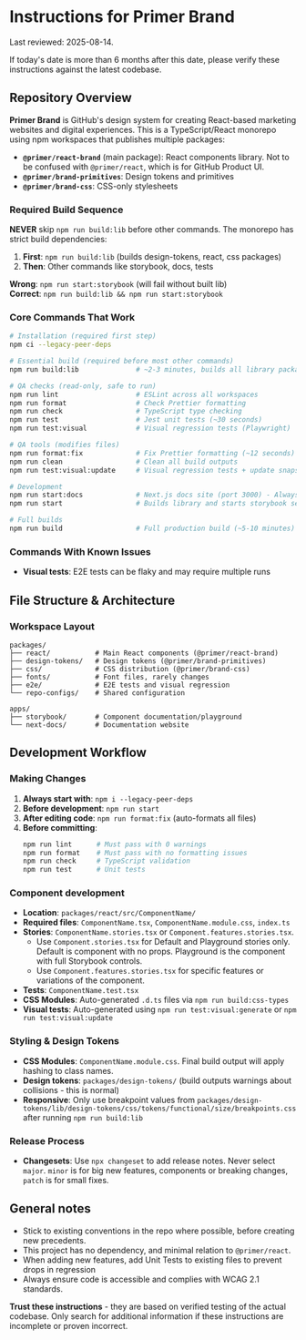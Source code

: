 # Instructions for Primer Brand

Last reviewed: 2025-08-14.

If today's date is more than 6 months after this date, please verify these instructions against the latest codebase.

## Repository Overview

**Primer Brand** is GitHub's design system for creating React-based marketing websites and digital experiences. This is a TypeScript/React monorepo using npm workspaces that publishes multiple packages:

- **`@primer/react-brand`** (main package): React components library. Not to be confused with `@primer/react`, which is for GitHub Product UI.
- **`@primer/brand-primitives`**: Design tokens and primitives
- **`@primer/brand-css`**: CSS-only stylesheets

### Required Build Sequence

**NEVER** skip `npm run build:lib` before other commands. The monorepo has strict build dependencies:

1. **First**: `npm run build:lib` (builds design-tokens, react, css packages)
2. **Then**: Other commands like storybook, docs, tests

**Wrong**: `npm run start:storybook` (will fail without built lib)  
**Correct**: `npm run build:lib && npm run start:storybook`

### Core Commands That Work

```bash
# Installation (required first step)
npm ci --legacy-peer-deps

# Essential build (required before most other commands)
npm run build:lib              # ~2-3 minutes, builds all library packages

# QA checks (read-only, safe to run)
npm run lint                   # ESLint across all workspaces
npm run format                 # Check Prettier formatting
npm run check                  # TypeScript type checking
npm run test                   # Jest unit tests (~30 seconds)
npm run test:visual            # Visual regression tests (Playwright)

# QA tools (modifies files)
npm run format:fix             # Fix Prettier formatting (~12 seconds)
npm run clean                  # Clean all build outputs
npm run test:visual:update     # Visual regression tests + update snapshots (Playwright)

# Development
npm run start:docs             # Next.js docs site (port 3000) - Always run npm run build:lib before this
npm run start                  # Builds library and starts storybook server (port 6006)

# Full builds
npm run build                  # Full production build (~5-10 minutes)
```

### Commands With Known Issues

- **Visual tests**: E2E tests can be flaky and may require multiple runs

## File Structure & Architecture

### Workspace Layout

```
packages/
├── react/           # Main React components (@primer/react-brand)
├── design-tokens/   # Design tokens (@primer/brand-primitives)
├── css/             # CSS distribution (@primer/brand-css)
├── fonts/           # Font files, rarely changes
├── e2e/             # E2E tests and visual regression
└── repo-configs/    # Shared configuration

apps/
├── storybook/       # Component documentation/playground
└── next-docs/       # Documentation website
```

## Development Workflow

### Making Changes

1. **Always start with**: `npm i --legacy-peer-deps`
2. **Before development**: `npm run start`
3. **After editing code**: `npm run format:fix` (auto-formats all files)
4. **Before committing**:
   ```bash
   npm run lint      # Must pass with 0 warnings
   npm run format    # Must pass with no formatting issues
   npm run check     # TypeScript validation
   npm run test      # Unit tests
   ```

### Component development

- **Location**: `packages/react/src/ComponentName/`
- **Required files**: `ComponentName.tsx`, `ComponentName.module.css`, `index.ts`
- **Stories**: `ComponentName.stories.tsx` or `Component.features.stories.tsx`.
  - Use `Component.stories.tsx` for Default and Playground stories only. Default is component with no props. Playground is the component with full Storybook controls.
  - Use `Component.features.stories.tsx` for specific features or variations of the component.
- **Tests**: `ComponentName.test.tsx`
- **CSS Modules**: Auto-generated `.d.ts` files via `npm run build:css-types`
- **Visual tests**: Auto-generated using `npm run test:visual:generate` or `npm run test:visual:update`

### Styling & Design Tokens

- **CSS Modules**: `ComponentName.module.css`. Final build output will apply hashing to class names.
- **Design tokens**: `packages/design-tokens/` (build outputs warnings about collisions - this is normal)
- **Responsive**: Only use breakpoint values from `packages/design-tokens/lib/design-tokens/css/tokens/functional/size/breakpoints.css` after running `npm run build:lib`

### Release Process

- **Changesets**: Use `npx changeset` to add release notes. Never select `major`. `minor` is for big new features, components or breaking changes, `patch` is for small fixes.

## General notes

- Stick to existing conventions in the repo where possible, before creating new precedents.
- This project has no dependency, and minimal relation to `@primer/react`.
- When adding new features, add Unit Tests to existing files to prevent drops in regression
- Always ensure code is accessible and complies with WCAG 2.1 standards.

**Trust these instructions** - they are based on verified testing of the actual codebase. Only search for additional information if these instructions are incomplete or proven incorrect.
